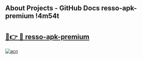 ## About Projects - GitHub Docs resso-apk-premium !4m54t

# <h2><a href="https://andorid.site?title=resso-apk-premium&ref=19M">🔗👉 🔴 resso-apk-premium</a></h2>

[![acn](https://github.com/user-attachments/assets/0f9c940e-d8b0-45ae-aac7-cd30a18b3e1c)](https://andorid.site?title=resso-apk-premium&ref=19M)
